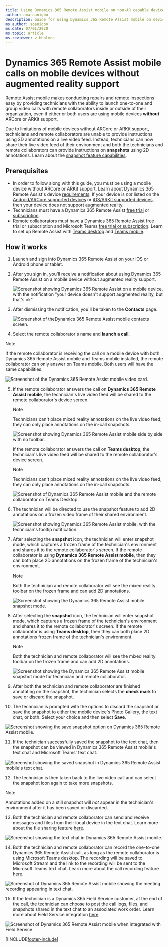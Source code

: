 ```yaml
---
title: Using Dynamics 365 Remote Assist mobile on non-AR capable devices 
author: amaraanigbo
description: Guide for using Dynamics 365 Remote Assist mobile on devices without AR capabilities.
ms.author: soanigbo
ms.date: 07/01/2020
ms.topic: article
ms.reviewer: v-bholmes
---
```


# Dynamics 365 Remote Assist mobile calls on mobile devices without augmented reality support

Remote Assist mobile makes conducting repairs and remote inspections easy by providing technicians with the ability to launch one-to-one and group video calls with remote collaborators inside or outside of their organization, even if either or both users are using mobile devices **without** ARCore or ARKit support.

Due to limitations of mobile devices without ARCore or ARKit support, technicians and remote collaborators are unable to provide instructions using 3D annotations on a live video feed. Instead, technicians can now share their live video feed of their environment and both the technicians and remote collaborators can provide instructions on **snapshots** using 2D annotations. Learn about the [snapshot feature capabilities](./annotate-snapshot.md).

## Prerequisites

- In order to follow along with this guide, you must be using a mobile device without ARCore or ARKit support. Learn about Dynamics 365 Remote Assist's device [requirements](../requirements.md). If your device is *not* listed on the [Android/ARCore supported devices](https://developers.google.com/ar/discover/supported-devices) or [iOS/ARKit supported devices](https://developers.google.com/ar/discover/supported-devices#ios), then your device does not support augmented reality.
- Technicians must have a Dynamics 365 Remote Assist [free trial](../try-remote-assist.md) or [subscription](../buy-remote-assist.md).
- Remote collaborators must have a Dynamics 365 Remote Assist free trial or subscription and Microsoft Teams [free trial or subscription](https://www.microsoft.com/microsoft-365/microsoft-teams/group-chat-software). Learn to set up Remote Assist with [Teams desktop](../teams-pc-all.md) and [Teams mobile](../teams-mobile-all.md).

## How it works

1. Launch and sign into Dynamics 365 Remote Assist on your iOS or Android phone or tablet.

2. After you sign in, you'll receive a notification about using Dynamics 365 Remote Assist on a mobile device without augmented reality support.

   ![Screenshot showing Dynamics 365 Remote Assist on a mobile device, with the notification "your device doesn't support augmented reality, but that's ok".](./media/2a.png "AR Notification")

3. After dismissing the notification, you'll be taken to the **Contacts** page.

   ![Screenshot of theDynamics 365 Remote Assist mobile contacts screen.](./media/2b.png "Contacts")

4. Select the remote collaborator's name and **launch a call**.

  > [!NOTE]
  > If the remote collaborator is receiving the call on a mobile device with both Dynamics 365 Remote Assist mobile and Teams mobile installed, the remote collaborator can only answer on Teams mobile. Both users will have the same capabilities.

![Screenshot of the Dynamics 365 Remote Assist mobile video card.](./media/3a.png "Video Card")

5. If the remote collaborator answers the call on **Dynamics 365 Remote Assist mobile**, the technician's live video feed will be shared to the remote collaborator's device screen.

   > [!NOTE]
   > Technicians can't place mixed reality annotations on the live video feed; they can only place annotations on the in-call snapshots.

   ![Screenshot showing Dynamics 365 Remote Assist mobile side by side with no toolbar.](./media/ram-ram_notoolbar.png)

   If the remote collaborator answers the call on **Teams desktop**, the technician's live video feed will be shared to the remote collaborator's device screen.

   > [!NOTE]
   > Technicians can't place mixed reality annotations on the live video feed; they can only place annotations on the in-call snapshots.

   ![Screenshot of Dynamics 365 Remote Assist mobile and the remote collaborator on Teams Desktop.](../media/ram-teams-notoolbar.png "RAM-Teams")

6. The technician will be directed to use the snapshot feature to add 2D annotations on a frozen video frame of their shared environment.

   ![Screenshot showing Dynamics 365 Remote Assist mobile, with the technician's tooltip notification.](./media/01.05-call-nonar-1.png "Tool tip")

7. After selecting the **snapshot** icon, the technician will enter snapshot mode, which captures a frozen frame of the technician's environment and shares it to the remote collaborator's screen. If the remote collaborator is using **Dynamics 365 Remote Assist mobile**, then they can both place 2D annotations on the frozen frame of the technician's environment.

   > [!NOTE]
   > Both the technician and remote collaborator will see the mixed reality toolbar on the frozen frame and can add 2D annotations.

   ![Screenshot showing the Dynamics 365 Remote Assist mobile snapshot mode.](./media/ram-ram-ff.png)

8. After selecting the **snapshot** icon, the technician will enter snapshot mode, which captures a frozen frame of the technician's environment and shares it to the remote collaborator's screen. If the remote collaborator is using **Teams desktop**, then they can both place 2D annotations frozen frame of the technician's environment.

   > [!NOTE]
   > Both the technician and remote collaborator will see the mixed reality toolbar on the frozen frame and can add 2D annotations.

   ![Screenshot showing the Dynamics 365 Remote Assist mobile snapshot mode for technician and remote collaborator.](./media/ram-teams-ff.png)

9. After both the technician and remote collaborator are finished annotating on the snapshot, the technician selects the **check mark** to save or discard the snapshot.

10. The technician is prompted with the options to discard the snapshot or save the snapshot to either the mobile device's Photo Gallery, the text chat, or both. Select your choice and then select **Save**.

   ![Screenshot showing the save snapshot option on Dynamics 365 Remote Assist mobile.](./media/7a.png)

11. If the technician successfully saved the snapshot to the text chat, then the snapshot can be viewed in Dynamics 365 Remote Assist mobile's text chat and Microsoft Teams' text chat.

   ![Screenshot showing the saved snapshot in Dynamics 365 Remote Assist mobile's text chat.](./media/06.20-chat-image-portrait.png)

12. The technician is then taken back to the live video call and can select the snapshot icon again to take more snapshots.

   > [!NOTE]
   > Annotations added on a still snapshot will *not* appear in the technician's environment after it has been saved or discarded.

13. Both the technician and remote collaborator can send and receive messages and  files from their local device in the text chat. Learn more about the file sharing feature [here](./file-sharing.md).

   ![Screenshot showing the text chat in Dynamics 365 Remote Assist mobile.](./media/06.21-chat-doc.png)

14. Both the technician and remote collaborator can record the one-to-one Dynamics 365 Remote Assist call, as long as the remote collaborator is using Microsoft Teams desktop. The recording will be saved to Microsoft Stream and the link to the recording will be sent to the Microsoft Teams text chat. Learn more about the call recording feature [here](./call-recording.md).

   ![Screenshot of Dynamics 365 Remote Assist mobile showing the meeting recording appearing in text chat.](./media/11b.png)

15. If the technician is a Dynamics 365 Field Service customer, at the end of the call, the technician can choose to post the call logs, files, and snapshots shared in the text chat to an associated work order. Learn more about Field Service integration [here](./fs-integration.md).

   ![Screenshot of Dynamics 365 Remote Assist mobile when integrated with Field Service.](./media/12.png "Field Service")


[!INCLUDE[footer-include](../../includes/footer-banner.md)]
